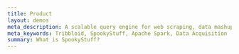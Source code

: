 ```yaml
---
title: Product
layout: demos
meta_description: A scalable query engine for web scraping, data mashup, and acceptance QA. Certified for Apache Spark.
meta_keywords: Tribbloid, SpookyStuff, Apache Spark, Data Acquisition
summary: What is SpookyStuff?
---
```

